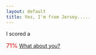 ```yaml
---
layout: default
title: Yes, I'm from Jersey.....
---
```

I scored a 


<font SIZE="3" COLOR="#FF0000">71%</font>
<a href="http://www.quizie.com/test.php?testid=292151&amp;rn=%n">What about you?</a>